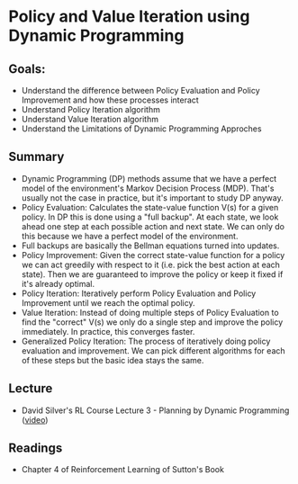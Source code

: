 # Policy and Value Iteration using Dynamic Programming

## Goals:
* Understand the difference between Policy Evaluation and Policy Improvement and how these processes interact
* Understand Policy Iteration algorithm
* Understand Value Iteration algorithm 
* Understand the Limitations of Dynamic Programming Approches

## Summary
* Dynamic Programming (DP) methods assume that we have a perfect model of the environment's Markov Decision Process (MDP). That's usually not the case in practice, but it's important to study DP anyway.
* Policy Evaluation: Calculates the state-value function V(s) for a given policy. In DP this is done using a "full backup". At each state, we look ahead one step at each possible action and next state. We can only do this because we have a perfect model of the environment.
* Full backups are basically the Bellman equations turned into updates.
* Policy Improvement: Given the correct state-value function for a policy we can act greedily with respect to it (i.e. pick the best action at each state). Then we are guaranteed to improve the policy or keep it fixed if it's already optimal.
* Policy Iteration: Iteratively perform Policy Evaluation and Policy Improvement until we reach the optimal policy.
* Value Iteration: Instead of doing multiple steps of Policy Evaluation to find the "correct" V(s) we only do a single step and improve the policy immediately. In practice, this converges faster.
* Generalized Policy Iteration: The process of iteratively doing policy evaluation and improvement. We can pick different algorithms for each of these steps but the basic idea stays the same.

## Lecture

* David Silver's RL Course Lecture 3 - Planning by Dynamic Programming ([video](https://www.youtube.com/watch?v=Nd1-UUMVfz4))

## Readings

* Chapter 4 of Reinforcement Learning of Sutton's Book